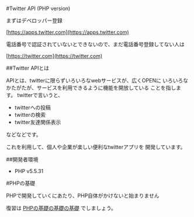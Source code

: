 #Twitter API (PHP version)

まずはデベロッパー登録

[https://apps.twitter.com](https://apps.twitter.com)

電話番号で認証されていないとできないので、まだ電話番号登録してない人は

[https://twitter.com](https://twitter.com)

##Twitter APIとは

APIとは、twitterに限らずいろいろなwebサービスが、広くOPENに
いろいろなかたがたが、サービスを利用できるように機能を開放している
ことを指します。
twitterで言いうと、

- twitterへの投稿
- twitterの検索
- twitter友達関係表示

などなどです。

これを利用して、個人や企業が楽しい便利なtwitterアプリを
開発しています。

##開発者環境

- PHP v5.5.31

#PHPの基礎

PHPで開発していくにあたり、PHP自体がかけないと始まりません

復習は [PHPの基礎の基礎の基礎](http://qiita.com/konojunya/items/492e8114e6bd55344731) でしましょう。